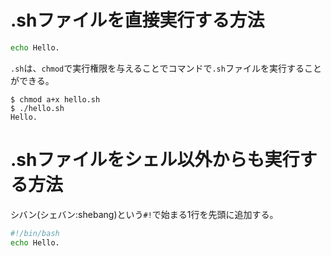 # .shファイルを直接実行する方法
```:hello.sh
echo Hello.
```

`.sh`は、`chmod`で実行権限を与えることでコマンドで`.sh`ファイルを実行することができる。

```
$ chmod a+x hello.sh
$ ./hello.sh
Hello.
```

# .shファイルをシェル以外からも実行する方法
シバン(シェバン:shebang)という`#!`で始まる1行を先頭に追加する。
```:hello.sh
#!/bin/bash
echo Hello.
```
